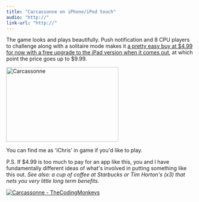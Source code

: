 ```yaml
---
title: "Carcassonne on iPhone/iPod touch"
audio: "http://"
link-url: "http://"
---
```

<p>The game looks and plays beautifully.  Push notification and 8 CPU players to challenge along with a solitaire mode makes it <a href="http://click.linksynergy.com/fs-bin/stat?id=6PFrOqNV4B8&offerid=146261&type=3&subid=0&tmpid=1826&RD_PARM1=http%253A%252F%252Fitunes.apple.com%252Fca%252Fapp%252Fcarcassonne%252Fid375295479%253Fmt%253D8%2526uo%253D4%2526partnerId%253D30">a pretty easy buy at $4.99 for now with a free upgrade to the iPad version when it comes out</a>, at which point the price goes up to $9.99.</p>
<p><a href="https://chrisenns.com/wp-content/uploads/2010/06/carcassone1.jpg"><img src="https://chrisenns.com/wp-content/uploads/2010/06/carcassone-300x200.jpg" alt="Carcassonne" title="Carcassonne" width="300" height="200" class="aligncenter size-medium wp-image-2256" /></a></p>
<p>You can find me as 'iChris' in game if you'd like to play.</p>
<p>P.S. If $4.99 is too much to pay for an app like this, you and I have fundamentally different ideas of what's involved in putting something like this out.  <em>See also: a cup of coffee at Starbucks or Tim Horton's (x3) that nets you very little long term benefits.</em></p>
<p><a href="http://click.linksynergy.com/fs-bin/stat?id=6PFrOqNV4B8&offerid=146261&type=3&subid=0&tmpid=1826&RD_PARM1=http%253A%252F%252Fitunes.apple.com%252Fca%252Fapp%252Fcarcassonne%252Fid375295479%253Fmt%253D8%2526uo%253D4%2526partnerId%253D30" target="itunes_store"><img src="http://ax.phobos.apple.com.edgesuite.net/images/web/linkmaker/badge_appstore-lrg.gif" alt="Carcassonne - TheCodingMonkeys" style="border: 0;"/></a></p>
